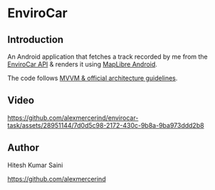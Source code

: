 # EnviroCar

## Introduction

An Android application that fetches a track recorded by me from the [EnviroCar API](https://envirocar.github.io/enviroCar-server/api/) & renders it using [MapLibre Android](https://github.com/maplibre/maplibre-native/tree/main/platform/android).

The code follows [MVVM & official architecture guidelines](https://developer.android.com/topic/architecture).

## Video

https://github.com/alexmercerind/envirocar-task/assets/28951144/7d0d5c98-2172-430c-9b8a-9ba973ddd2b8

## Author

Hitesh Kumar Saini

https://github.com/alexmercerind

